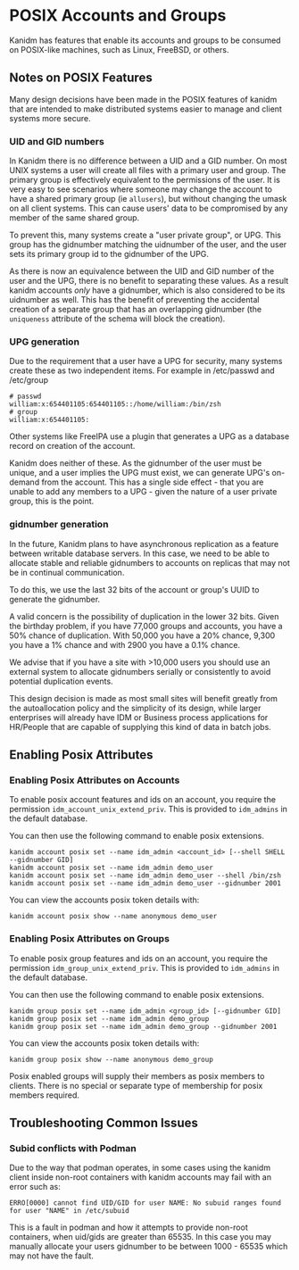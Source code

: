 # POSIX Accounts and Groups

Kanidm has features that enable its accounts and groups to be consumed on
POSIX-like machines, such as Linux, FreeBSD, or others.

## Notes on POSIX Features

Many design decisions have been made in the POSIX features
of kanidm that are intended to make distributed systems easier to manage and
client systems more secure.

### UID and GID numbers

In Kanidm there is no difference between a UID and a GID number. On most UNIX systems
a user will create all files with a primary user and group. The primary group is
effectively equivalent to the permissions of the user. It is very easy to see scenarios
where someone may change the account to have a shared primary group (ie `allusers`),
but without changing the umask on all client systems. This can cause users' data to be
compromised by any member of the same shared group.

To prevent this, many systems create a "user private group", or UPG. This group has the
gidnumber matching the uidnumber of the user, and the user sets its primary
group id to the gidnumber of the UPG.

As there is now an equivalence between the UID and GID number of the user and the UPG,
there is no benefit to separating these values. As a result kanidm accounts *only*
have a gidnumber, which is also considered to be its uidnumber as well. This has the benefit
of preventing the accidental creation of a separate group that has an overlapping gidnumber
(the `uniqueness` attribute of the schema will block the creation).

### UPG generation

Due to the requirement that a user have a UPG for security, many systems create these as
two independent items. For example in /etc/passwd and /etc/group

    # passwd
    william:x:654401105:654401105::/home/william:/bin/zsh
    # group
    william:x:654401105:

Other systems like FreeIPA use a plugin that generates a UPG as a database record on
creation of the account.

Kanidm does neither of these. As the gidnumber of the user must be unique, and a user
implies the UPG must exist, we can generate UPG's on-demand from the account.
This has a single side effect - that you are unable to add any members to a
UPG - given the nature of a user private group, this is the point.

### gidnumber generation

In the future, Kanidm plans to have asynchronous replication as a feature between writable
database servers. In this case, we need to be able to allocate stable and reliable
gidnumbers to accounts on replicas that may not be in continual communication.

To do this, we use the last 32 bits of the account or group's UUID to generate the
gidnumber.

A valid concern is the possibility of duplication in the lower 32 bits. Given the
birthday problem, if you have 77,000 groups and accounts, you have a 50% chance
of duplication. With 50,000 you have a 20% chance, 9,300 you have a 1% chance and
with 2900 you have a 0.1% chance.

We advise that if you have a site with >10,000 users you should use an external system 
to allocate gidnumbers serially or consistently to avoid potential duplication events.

This design decision is made as most small sites will benefit greatly from the
autoallocation policy and the simplicity of its design, while larger enterprises
will already have IDM or Business process applications for HR/People that are
capable of supplying this kind of data in batch jobs.

## Enabling Posix Attributes

### Enabling Posix Attributes on Accounts

To enable posix account features and ids on an account, you require the permission `idm_account_unix_extend_priv`.
This is provided to `idm_admins` in the default database.

You can then use the following command to enable posix extensions.

    kanidm account posix set --name idm_admin <account_id> [--shell SHELL --gidnumber GID]
    kanidm account posix set --name idm_admin demo_user
    kanidm account posix set --name idm_admin demo_user --shell /bin/zsh
    kanidm account posix set --name idm_admin demo_user --gidnumber 2001

You can view the accounts posix token details with:

    kanidm account posix show --name anonymous demo_user

### Enabling Posix Attributes on Groups

To enable posix group features and ids on an account, you require the permission `idm_group_unix_extend_priv`.
This is provided to `idm_admins` in the default database.

You can then use the following command to enable posix extensions.

    kanidm group posix set --name idm_admin <group_id> [--gidnumber GID]
    kanidm group posix set --name idm_admin demo_group
    kanidm group posix set --name idm_admin demo_group --gidnumber 2001

You can view the accounts posix token details with:

    kanidm group posix show --name anonymous demo_group

Posix enabled groups will supply their members as posix members to clients. There is no
special or separate type of membership for posix members required.

## Troubleshooting Common Issues

### Subid conflicts with Podman

Due to the way that podman operates, in some cases using the kanidm client inside non-root containers with
kanidm accounts may fail with an error such as:

    ERRO[0000] cannot find UID/GID for user NAME: No subuid ranges found for user "NAME" in /etc/subuid

This is a fault in podman and how it attempts to provide non-root containers, when uid/gids
are greater than 65535. In this case you may manually allocate your users gidnumber to be
between 1000 - 65535 which may not have the fault.


